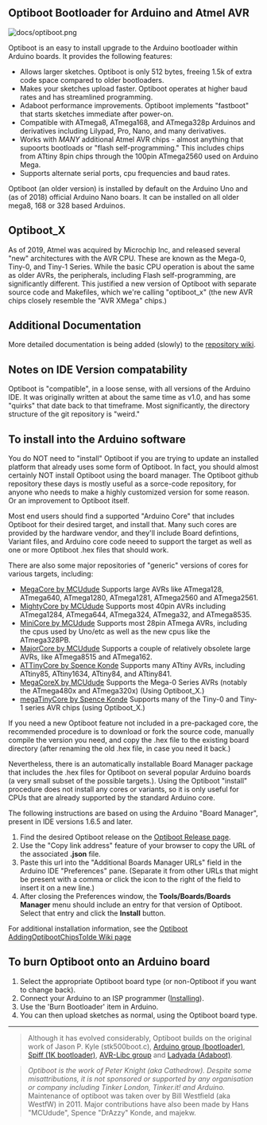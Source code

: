 ## Optiboot Bootloader for Arduino and Atmel AVR ##

![docs/optiboot.png](docs/optiboot.png)

Optiboot is an easy to install upgrade to the Arduino bootloader within Arduino boards. It provides the following features:

  * Allows larger sketches. Optiboot is only 512 bytes, freeing 1.5k of extra code space compared to older bootloaders.
  * Makes your sketches upload faster. Optiboot operates at higher baud rates and has streamlined programming.
  * Adaboot performance improvements. Optiboot implements "fastboot" that starts sketches immediate after power-on.
  * Compatible with ATmega8, ATmega168, and ATmega328p Arduinos and derivatives including Lilypad, Pro, Nano, and many derivatives.
  * Works with *MANY* additional Atmel AVR chips - almost anything that supoorts bootloads or "flash self-programming."  This includes chips from ATtiny 8pin chips through the 100pin ATmega2560 used on Arduino Mega.
  * Supports alternate serial ports, cpu frequencies and baud rates.

Optiboot (an older version) is installed by default on the Arduino Uno and (as of 2018) official Arduino Nano boars.  It can be installed on all older mega8, 168 or 328 based Arduinos.

## Optiboot_X
As of 2019, Atmel was acquired by Microchip Inc, and released several "new" architectures with the AVR CPU.  These are known as the Mega-0, Tiny-0, and Tiny-1 Series.  While the basic CPU operation is about the same as older AVRs, the peripherals, including Flash self-programming, are significantly different.  This justified a new version of Optiboot with separate source code and Makefiles, which we're calling "optiboot_x" (the new AVR chips closely resemble the "AVR XMega" chips.)

## Additional Documentation
More detailed documentation is being added (slowly) to the [repository wiki](https://github.com/Optiboot/optiboot/wiki).

## Notes on IDE Version compatability
Optiboot is "compatible", in a loose sense, with all versions of the Arduino IDE.  It was originally written at about the same time as v1.0, and has some "quirks" that date back to that timeframe.  Most significantly, the directory structure of the git repository is "weird."

## To install into the Arduino software ##
You do NOT need to "install" Optiboot if you are trying to update an installed platform that already uses some form of Optiboot.  In fact, you should almost certainly NOT install Optiboot using the board manager.
The Optiboot github repository these days is mostly useful as a sorce-code repository, for anyone who needs to make a highly customized version for some reason.  Or an improvement to Optiboot itself.

Most end users should find a supported "Arduino Core" that includes Optiboot for their desired target, and install that.  Many such cores are provided by the hardware vendor, and they'll include Board defintions, Variant files, and Arduino core code neeed to support the target as well as one or more Optiboot .hex files that should work.

There are also some major repositories of "generic" versions of cores for various targets, including:

  * [MegaCore by MCUdude](https://github.com/MCUdude/MegaCore) Supports large AVRs like ATmega128, ATmega640, ATmega1280, ATmega1281, ATmega2560 and ATmega2561.
  * [MightyCore by MCUdude](https://github.com/MCUdude/MightyCore) Supports most 40pin AVRs including ATmega1284, ATmega644, ATmega324, ATmega32, and ATmega8535.
  * [MiniCore by MCUdude](https://github.com/MCUdude/MiniCore) Supports most 28pin ATmega AVRs, including the cpus used by Uno/etc as well as the new cpus like the ATmega328PB.
  * [MajorCore by MCUdude](https://github.com/MCUdude/MajorCore) Supports a couple of relatively obsolete large AVRs, like ATmega8515 and ATmega162.
  * [ATTinyCore by Spence Konde](https://github.com/SpenceKonde/ATTinyCore) Supports many ATtiny AVRs, including ATtiny85, ATtiny1634, ATtiny84, and ATtiny841.
  * [MegaCoreX by MCUdude](https://github.com/MCUdude/MegaCoreX) Supports the Mega-0 Series AVRs (notably the ATmega480x and ATmega320x) (Using Optiboot_X.)
  * [megaTinyCore by Spence Konde](https://github.com/SpenceKonde/megaTinyCore) Supports many of the Tiny-0 and Tiny-1 series AVR chips (using Optiboot_X.)


If you need a new Optiboot feature not included in a pre-packaged core, the recommended procedure is to download or fork the source code, manually compile the version you need, and copy the .hex file to the existing board directory (after renaming the old .hex file, in case you need it back.)

Nevertheless, there is an automatically installable Board Manager package that includes the .hex files for Optiboot on several popular Arduino boards (a very small subset of the possible targets.). Using the Optiboot "install" procedure does not install any cores or variants, so it is only useful for CPUs that are already supported by the standard Arduino core.

The following instructions are based on using the Arduino "Board Manager", present in IDE versions 1.6.5 and later.

  1. Find the desired Optiboot release on the [Optiboot Release page](https://github.com/Optiboot/optiboot/releases).
  2. Use the "Copy link address" feature of your browser to copy the URL of the associated **.json** file.
  3. Paste this url into the "Additional Boards Manager URLs" field in the Arduino IDE "Preferences" pane. (Separate it from other URLs that might be present with a comma or click the icon to the right of the field to insert it on a new line.)
  4. After closing the Preferences window, the **Tools/Boards/Boards Manager** menu should include an entry for that version of Optiboot.  Select that entry and click the **Install** button.

For additional installation information, see the [Optiboot AddingOptibootChipsToIde Wiki page](https://github.com/Optiboot/optiboot/wiki/AddingOptibootChipsToIde)


<!---
  1. Download the latest using Git or the Zip download feature of GitHub.  If you download as a zip, also extract it.
  2. You will need to be using a recent version of the [Arduino environment](http://arduino.cc), version 18 or later.
  3. Create a 'hardware' directory inside your sketches folder.
  4. Copy the optiboot directory into the hardware directory.
  5. Restart the Arduino software. New boards will appear in the Tools>Board menu.
--->

## To burn Optiboot onto an Arduino board ##
  1. Select the appropriate Optiboot board type (or non-Optiboot if you want to change back).
  2. Connect your Arduino to an ISP programmer ([Installing](https://github.com/Optiboot/optiboot/wiki/InstallingOnChips)).
  3. Use the 'Burn Bootloader' item in Arduino.
  4. You can then upload sketches as normal, using the Optiboot board type.

----

> Although it has evolved considerably, Optiboot builds on the original work of Jason P. Kyle (stk500boot.c), [Arduino group (bootloader)](http://arduino.cc), [Spiff (1K bootloader)](http://spiffie.org/know/arduino_1k_bootloader/bootloader.shtml), [AVR-Libc group](http://nongnu.org/avr-libc) and [Ladyada (Adaboot)](http://www.ladyada.net/library/arduino/bootloader.html).

> _Optiboot is the work of Peter Knight (aka Cathedrow). Despite some misattributions, it is not sponsored or supported by any organisation or company including Tinker London, Tinker.it! and Arduino._  
> Maintenance of optiboot was taken over by Bill Westfield (aka WestfW) in 2011.
> Major contributions have also been made by Hans "MCUdude", Spence "DrAzzy" Konde, and majekw.
